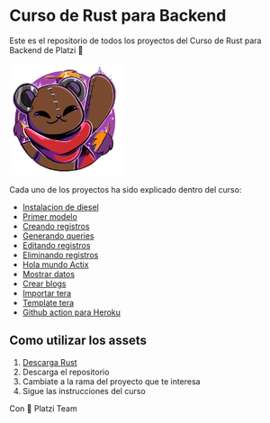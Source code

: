 # Curso de Rust para Backend

Este es el repositorio de todos los proyectos del Curso de Rust para Backend de Platzi 💚

<a href="https://github.com/HectorPulido">
<img height="auto" width="200" src="https://github.com/HectorPulido/HectorPulido/raw/master/img/pequesoft.png" alt="logo"/>
</a>

Cada uno de los proyectos ha sido explicado dentro del curso:

* [Instalacion de diesel](https://github.com/platzi/curso-rust-backend/tree/clase-3-instalacion-de-diesel)
* [Primer modelo](https://github.com/platzi/curso-rust-backend/tree/clase-4-creacion-de-modelos)
* [Creando registros](https://github.com/platzi/curso-rust-backend/tree/clase-5-creando-registros)
* [Generando queries](https://github.com/platzi/curso-rust-backend/tree/clase-6-leyendo-registros)
* [Editando registros](https://github.com/platzi/curso-rust-backend/tree/clase-7-editando-registros)
* [Eliminando registros](https://github.com/platzi/curso-rust-backend/tree/clase-8-eliminando-registros)
* [Hola mundo Actix](https://github.com/platzi/curso-rust-backend/tree/clase-9-Hola-Actix)
* [Mostrar datos](https://github.com/platzi/curso-rust-backend/tree/clase-10-mostrar-datos)
* [Crear blogs](https://github.com/platzi/curso-rust-backend/tree/clase-12-crear-blogs)
* [Importar tera](https://github.com/platzi/curso-rust-backend/tree/clase-13-importar-tera)
* [Template tera](https://github.com/platzi/curso-rust-backend/tree/clase-14-templates-tera)
* [Github action para Heroku](https://github.com/platzi/curso-rust-backend/tree/clase-17-github-action)

## Como utilizar los assets

1. [Descarga Rust](https://www.rust-lang.org/tools/install)
2. Descarga el repositorio
3. Cambiate a la rama del proyecto que te interesa
4. Sigue las instrucciones del curso

Con 💚 Platzi Team
